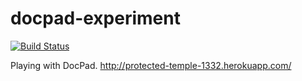 # docpad-experiment

[![Build Status](https://drone.io/github.com/loki2302/docpad-experiment/status.png)](https://drone.io/github.com/loki2302/docpad-experiment/latest)

Playing with DocPad. http://protected-temple-1332.herokuapp.com/
